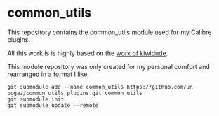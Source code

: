 # common_utils

This repository contains the common_utils module used for my Calibre plugins.

All this work is is highly based on the [work of kiwidude](https://github.com/kiwidude68/calibre_plugins/tree/main/common).

This module repository was only created for my personal comfort and rearranged in a format I like.

```
git submodule add --name common_utils https://github.com/un-pogaz/common_utils_plugins.git common_utils
git submodule init
git submodule update --remote
```
